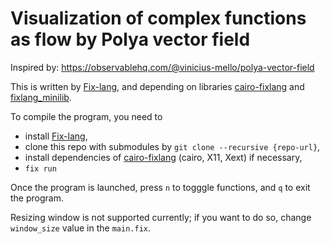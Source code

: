 # Visualization of complex functions as flow by Polya vector field

Inspired by: https://observablehq.com/@vinicius-mello/polya-vector-field 

This is written by [Fix-lang](https://github.com/tttmmmyyyy/fixlang), and depending on libraries [cairo-fixlang](https://github.com/tttmmmyyyy/cairo-fixlang) and [fixlang_minilib](https://github.com/pt9999/fixlang_minilib.git).

To compile the program, you need to 
- install [Fix-lang](https://github.com/tttmmmyyyy/fixlang),
- clone this repo with submodules by `git clone --recursive {repo-url}`,
- install dependencies of [cairo-fixlang](https://github.com/tttmmmyyyy/cairo-fixlang) (cairo, X11, Xext) if necessary,
- `fix run`

Once the program is launched, press `n` to togggle functions, and `q` to exit the program.

Resizing window is not supported currently; if you want to do so, change `window_size` value in the `main.fix`.